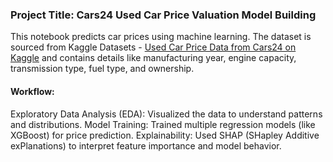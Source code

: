 ### Project Title: Cars24 Used Car Price Valuation Model Building
This notebook predicts car prices using machine learning. The dataset is sourced from Kaggle Datasets - [Used Car Price Data from Cars24 on Kaggle](https://www.kaggle.com/datasets/amanrajput16/used-car-price-data-from-cars24) and contains details like manufacturing year, engine capacity, transmission type, fuel type, and ownership.
#### Workflow:
Exploratory Data Analysis (EDA): Visualized the data to understand patterns and distributions.
Model Training: Trained multiple regression models (like XGBoost) for price prediction.
Explainability: Used SHAP (SHapley Additive exPlanations) to interpret feature importance and model behavior.
